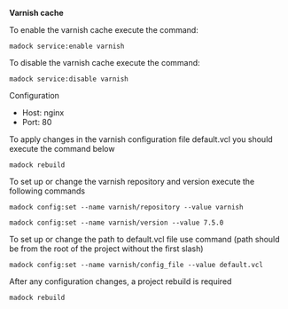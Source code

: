 **Varnish cache**

To enable the varnish cache execute the command:
```
madock service:enable varnish
```
To disable the varnish cache execute the command:
```
madock service:disable varnish
```
Configuration
* Host: nginx
* Port: 80

To apply changes in the varnish configuration file default.vcl you should execute the command below
```
madock rebuild
```

To set up or change the varnish repository and version execute the following commands
```
madock config:set --name varnish/repository --value varnish
```
```
madock config:set --name varnish/version --value 7.5.0
```

To set up or change the path to default.vcl file use command (path should be from the root of the project without the first slash)
```
madock config:set --name varnish/config_file --value default.vcl
```
After any configuration changes, a project rebuild is required
```
madock rebuild
```